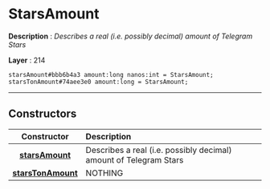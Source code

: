 # StarsAmount

**Description** : *Describes a real \(i\.e\. possibly decimal\) amount of Telegram Stars*

**Layer** : 214

```tl
starsAmount#bbb6b4a3 amount:long nanos:int = StarsAmount;
starsTonAmount#74aee3e0 amount:long = StarsAmount;
```

---

## Constructors

| Constructor | Description |
| :---: | :--- |
| [**starsAmount**](constructor/starsAmount) | Describes a real (i.e. possibly decimal) amount of Telegram Stars |
| [**starsTonAmount**](constructor/starsTonAmount) | NOTHING |